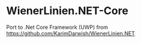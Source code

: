 # WienerLinien.NET-Core
Port to .Net Core Framework (UWP) from https://github.com/KarimDarwish/WienerLinien.NET
